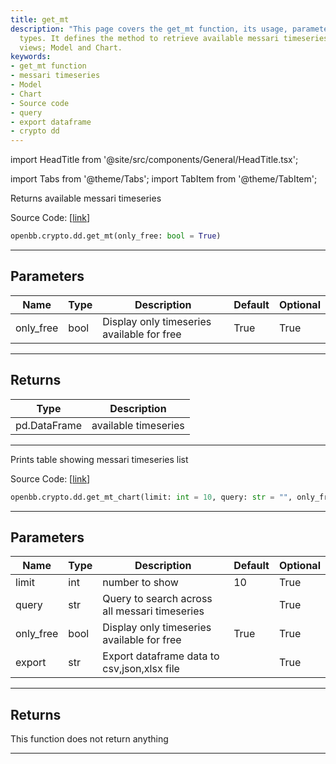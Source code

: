 ```yaml
---
title: get_mt
description: "This page covers the get_mt function, its usage, parameters and return"
  types. It defines the method to retrieve available messari timeseries in two different
  views; Model and Chart.
keywords:
- get_mt function
- messari timeseries
- Model
- Chart
- Source code
- query
- export dataframe
- crypto dd
---
```


import HeadTitle from '@site/src/components/General/HeadTitle.tsx';

<HeadTitle title="crypto.dd.get_mt - Reference | OpenBB SDK Docs" />

import Tabs from '@theme/Tabs';
import TabItem from '@theme/TabItem';

<Tabs>
<TabItem value="model" label="Model" default>

Returns available messari timeseries

Source Code: [[link](https://github.com/OpenBB-finance/OpenBBTerminal/tree/main/openbb_terminal/cryptocurrency/due_diligence/messari_model.py#L34)]

```python
openbb.crypto.dd.get_mt(only_free: bool = True)
```

---

## Parameters

| Name | Type | Description | Default | Optional |
| ---- | ---- | ----------- | ------- | -------- |
| only_free | bool | Display only timeseries available for free | True | True |


---

## Returns

| Type | Description |
| ---- | ----------- |
| pd.DataFrame | available timeseries |
---

</TabItem>
<TabItem value="view" label="Chart">

Prints table showing messari timeseries list

Source Code: [[link](https://github.com/OpenBB-finance/OpenBBTerminal/tree/main/openbb_terminal/cryptocurrency/due_diligence/messari_view.py#L49)]

```python
openbb.crypto.dd.get_mt_chart(limit: int = 10, query: str = "", only_free: bool = True, export: str = "")
```

---

## Parameters

| Name | Type | Description | Default | Optional |
| ---- | ---- | ----------- | ------- | -------- |
| limit | int | number to show | 10 | True |
| query | str | Query to search across all messari timeseries |  | True |
| only_free | bool | Display only timeseries available for free | True | True |
| export | str | Export dataframe data to csv,json,xlsx file |  | True |


---

## Returns

This function does not return anything

---

</TabItem>
</Tabs>
